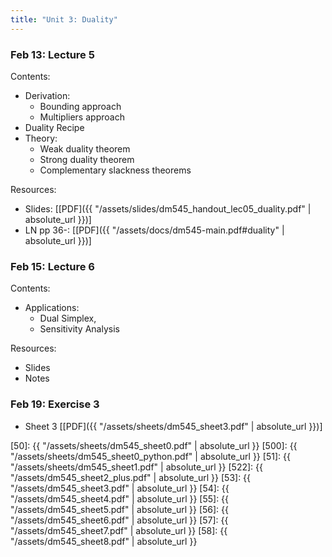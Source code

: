 ```yaml
---
title: "Unit 3: Duality" 
---
```



### Feb 13: Lecture 5


Contents:  
- Derivation: 
  - Bounding approach
  - Multipliers approach
- Duality Recipe
- Theory: 
  - Weak duality theorem
  - Strong duality theorem
  - Complementary slackness theorems


Resources:
- Slides: [[PDF]({{ "/assets/slides/dm545_handout_lec05_duality.pdf" | absolute_url }})]
- LN pp 36-: [[PDF]({{ "/assets/docs/dm545-main.pdf#duality" | absolute_url }})]


### Feb 15: Lecture 6

Contents:
- Applications: 
  - Dual Simplex, 
  - Sensitivity Analysis

Resources:
- Slides
- Notes
  

### Feb 19: Exercise 3

- Sheet 3 [[PDF]({{ "/assets/sheets/dm545_sheet3.pdf" | absolute_url }})]

<!-- **Exercises**{: .label .label-purple } -->

<!--
: **Lab**{: .label .label-purple } [Intro to Java](#)

: [Tracing, IntLists, & Recursion](#)
  : [2.1](#)
: **HW 1 due**{: .label .label-red }
-->




[50]: {{ "/assets/sheets/dm545_sheet0.pdf" | absolute_url }}
[500]: {{ "/assets/sheets/dm545_sheet0_python.pdf" | absolute_url }}
[51]: {{ "/assets/sheets/dm545_sheet1.pdf" | absolute_url }}
[522]: {{ "/assets/dm545_sheet2_plus.pdf" | absolute_url }}
[53]: {{ "/assets/dm545_sheet3.pdf" | absolute_url }}
[54]: {{ "/assets/dm545_sheet4.pdf" | absolute_url }}
[55]: {{ "/assets/dm545_sheet5.pdf" | absolute_url }}
[56]: {{ "/assets/dm545_sheet6.pdf" | absolute_url }}
[57]: {{ "/assets/dm545_sheet7.pdf" | absolute_url }}
[58]: {{ "/assets/dm545_sheet8.pdf" | absolute_url }}